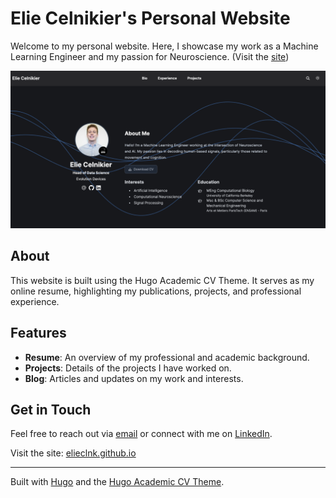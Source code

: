 # Elie Celnikier's Personal Website

Welcome to my personal website. Here, I showcase my work as a Machine Learning Engineer and my passion for Neuroscience. (Visit the [site](https://elieclnk.github.io))

[![Screenshot](.github/screenshot.png)](https://elieclnk.github.io)

## About

This website is built using the Hugo Academic CV Theme. It serves as my online resume, highlighting my publications, projects, and professional experience.

## Features

- **Resume**: An overview of my professional and academic background.
- **Projects**: Details of the projects I have worked on.
- **Blog**: Articles and updates on my work and interests.

## Get in Touch

Feel free to reach out via [email](mailto:elie.celnikier@gmail.com) or connect with me on [LinkedIn](https://www.linkedin.com/in/eliecelnikier).

Visit the site: [elieclnk.github.io](https://elieclnk.github.io)

---
Built with [Hugo](https://gohugo.io/) and the [Hugo Academic CV Theme](https://github.com/HugoBlox/theme-academic-cv).
